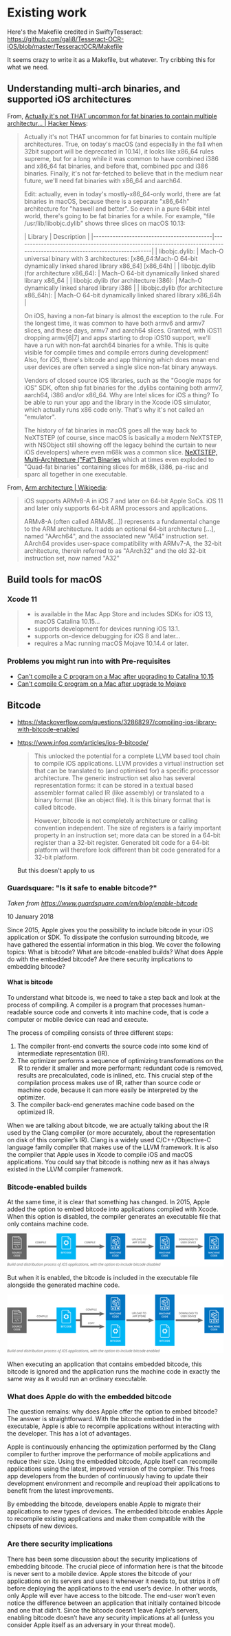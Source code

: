 # Existing work

Here's the Makefile credited in SwiftyTesseract: <https://github.com/gali8/Tesseract-OCR-iOS/blob/master/TesseractOCR/Makefile>

It seems crazy to write it as a Makefile, but whatever. Try cribbing this for what we need.

## Understanding multi-arch binaries, and supported iOS architectures

From, [Actually it's not THAT uncommon for fat binaries to contain multiple architectur... | Hacker News][1]:
> Actually it's not THAT uncommon for fat binaries to contain multiple architectures. True, on today's macOS (and especially in the fall when 32bit support will be deprecated in 10.14), it looks like x86_64 rules supreme, but for a long while it was common to have combined i386 and x86_64 fat binaries, and before that, combined ppc and i386 binaries. Finally, it's not far-fetched to believe that in the medium near future, we'll need fat binaries with x86_64 and aarch64.
>
> Edit: actually, even in today's mostly-x86_64-only world, there are fat binaries in macOS, because there is a separate "x86_64h" architecture for "haswell and better". So even in a pure 64bit intel world, there's going to be fat binaries for a while. For example, "file /usr/lib/libobjc.dylib" shows three slices on macOS 10.13:
>
>| Library | Description |
|-------------------------------------------|-------------------------------------------------------------------------------------------------------------------------|
| libobjc.dylib: | Mach-O universal binary with 3 architectures: [x86_64:Mach-O 64-bit dynamically linked shared library x86_64] [x86_64h] |
| libobjc.dylib (for architecture x86_64): | Mach-O 64-bit dynamically linked shared library x86_64 |
| libobjc.dylib (for architecture i386): | Mach-O dynamically linked shared library i386 |
| libobjc.dylib (for architecture x86_64h): | Mach-O 64-bit dynamically linked shared library x86_64h |
>
> On iOS, having a non-fat binary is almost the exception to the rule. For the longest time, it was common to have both armv6 and armv7 slices, and these days, armv7 and aarch64 slices. Granted, with iOS11 dropping armv[6|7] and apps starting to drop iOS10 support, we'll have a run with non-fat aarch64 binaries for a while. This is quite visible for compile times and compile errors during development! Also, for iOS, there's bitcode and app thinning which does mean end user devices are often served a single slice non-fat binary anyways.
>
> Vendors of closed source iOS libraries, such as the "Google maps for iOS" SDK, often ship fat binaries for the .dylibs containing both armv7, aarch64, i386 and/or x86_64. Why are Intel slices for iOS a thing? To be able to run your app and the library in the Xcode iOS simulator, which actually runs x86 code only. That's why it's not called an "emulator".
>
> The history of fat binaries in macOS goes all the way back to NeXTSTEP (of course, since macOS is basically a modern NeXTSTEP, with NSObject still showing off the legacy behind the curtain to new iOS developers) where even m68k was a common slice. [NeXTSTEP, Multi-Architecture ("Fat") Binaries][2] which at times even exploded to "Quad-fat binaries" containing slices for m68k, i386, pa-risc and sparc all together in one executable.

From, [Arm architecture | Wikipedia][5]:
> iOS supports ARMv8-A in iOS 7 and later on 64-bit Apple SoCs. iOS 11 and later only supports 64-bit ARM processors and applications.
>
> ARMv8-A (often called ARMv8[...]) represents a fundamental change to the ARM architecture. It adds an optional 64-bit architecture [...], named "AArch64", and the associated new "A64" instruction set. AArch64 provides user-space compatibility with ARMv7-A, the 32-bit architecture, therein referred to as "AArch32" and the old 32-bit instruction set, now named "A32"

## Build tools for macOS

### Xcode 11

> * is available in the Mac App Store and includes SDKs for iOS 13, macOS Catalina 10.15...
> * supports development for devices running iOS 13.1.
> * supports on-device debugging for iOS 8 and later...
> * requires a Mac running macOS Mojave 10.14.4 or later.

### Problems you might run into with Pre-requisites

* [Can't compile a C program on a Mac after upgrading to Catalina 10.15][3]
* [Can't compile C program on a Mac after upgrade to Mojave][4]

## Bitcode

* <https://stackoverflow.com/questions/32868297/compiling-ios-library-with-bitcode-enabled>
* <https://www.infoq.com/articles/ios-9-bitcode/>
  > This unlocked the potential for a complete LLVM based tool chain to compile iOS applications. LLVM provides a virtual instruction set that can be translated to (and optimised for) a specific processor architecture. The generic instruction set also has several representation forms: it can be stored in a textual based assembler format called IR (like assembly) or translated to a binary format (like an object file). It is this binary format that is called bitcode.
  >
  > However, bitcode is not completely architecture or calling convention independent. The size of registers is a fairly important property in an instruction set; more data can be stored in a 64-bit register than a 32-bit register. Generated bit code for a 64-bit platform will therefore look different than bit code generated for a 32-bit platform.

  But this doesn't apply to us

### Guardsquare: "Is it safe to enable bitcode?"

*Taken from <https://www.guardsquare.com/en/blog/enable-bitcode>*

10 January 2018

Since 2015, Apple gives you the possibility to include bitcode in your iOS application or SDK. To dissipate the confusion surrounding bitcode, we have gathered the essential information in this blog. We cover the following topics: What is bitcode? What are bitcode-enabled builds? What does Apple do with the embedded bitcode? Are there security implications to embedding bitcode?

#### What is bitcode

To understand what bitcode is, we need to take a step back and look at the process of compiling. A compiler is a program that processes human-readable source code and converts it into machine code, that is code a computer or mobile device can read and execute.

The process of compiling consists of three different steps:

1. The compiler front-end converts the source code into some kind of intermediate representation (IR).
2. The optimizer performs a sequence of optimizing transformations on the IR to render it smaller and more performant: redundant code is removed, results are precalculated, code is inlined, etc. This crucial step of the compilation process makes use of IR, rather than source code or machine code, because it can more easily be interpreted by the optimizer.
3. The compiler back-end generates machine code based on the optimized IR.

When we are talking about bitcode, we are actually talking about the IR used by the Clang compiler (or more accurately, about the representation on disk of this compiler’s IR). Clang is a widely used C/C++/Objective-C language family compiler that makes use of the LLVM framework. It is also the compiler that Apple uses in Xcode to compile iOS and macOS applications. You could say that bitcode is nothing new as it has always existed in the LLVM compiler framework.

### Bitcode-enabled builds

At the same time, it is clear that something has changed. In 2015, Apple added the option to embed bitcode into applications compiled with Xcode. When this option is disabled, the compiler generates an executable file that only contains machine code.

![Bitcode disabled](./static/Compiling-1-bitcode-disabled.png)

But when it is enabled, the bitcode is included in the executable file alongside the generated machine code.

![Bitcode enabled](./static/Compiling-2-bitcode-enabled.png)

When executing an application that contains embedded bitcode, this bitcode is ignored and the application runs the machine code in exactly the same way as it would run an ordinary executable.

### What does Apple do with the embedded bitcode

The question remains: why does Apple offer the option to embed bitcode? The answer is straightforward. With the bitcode embedded in the executable, Apple is able to recompile applications without interacting with the developer. This has a lot of advantages.

Apple is continuously enhancing the optimization performed by the Clang compiler to further improve the performance of mobile applications and reduce their size. Using the embedded bitcode, Apple itself can recompile applications using the latest, improved version of the compiler. This frees app developers from the burden of continuously having to update their development environment and recompile and reupload their applications to benefit from the latest improvements.

By embedding the bitcode, developers enable Apple to migrate their applications to new types of devices. The embedded bitcode enables Apple to recompile existing applications and make them compatible with the chipsets of new devices.

### Are there security implications

There has been some discussion about the security implications of embedding bitcode. The crucial piece of information here is that the bitcode is never sent to a mobile device. Apple stores the bitcode of your applications on its servers and uses it whenever it needs to, but strips it off before deploying the applications to the end user’s device. In other words, only Apple will ever have access to the bitcode. The end-user won’t even notice the difference between an application that initially contained bitcode and one that didn’t. Since the bitcode doesn’t leave Apple’s servers, enabling bitcode doesn’t have any security implications at all (unless you consider Apple itself as an adversary in your threat model).

[1]: https://news.ycombinator.com/item?id=17306454
[2]: https://en.wikipedia.org/wiki/Fat_binary#NeXTSTEP_Multi-Architecture_Binaries
[3]: https://stackoverflow.com/questions/58278260/cant-compile-a-c-program-on-a-mac-after-upgrading-to-catalina-10-15
[4]: https://stackoverflow.com/questions/52509602/cant-compile-c-program-on-a-mac-after-upgrade-to-mojave
[5]: https://en.wikipedia.org/wiki/ARM_architecture
